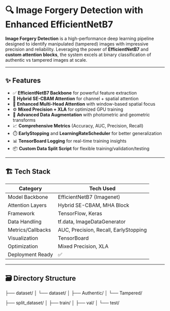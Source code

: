 # 🔍 Image Forgery Detection with Enhanced EfficientNetB7

**Image Forgery Detection** is a high-performance deep learning pipeline designed to identify manipulated (tampered) images with impressive precision and reliability. Leveraging the power of **EfficientNetB7** and **custom attention blocks**, the system excels at binary classification of authentic vs tampered images at scale.

---

## ✨ Features

- ✅ **EfficientNetB7 Backbone** for powerful feature extraction  
- 🧠 **Hybrid SE-CBAM Attention** for channel + spatial attention  
- 🔁 **Enhanced Multi-Head Attention** with window-based spatial focus  
- ⚙️ **Mixed Precision + XLA** for optimized GPU training  
- 🧪 **Advanced Data Augmentation** with photometric and geometric transforms  
- 📈 **Comprehensive Metrics** (Accuracy, AUC, Precision, Recall)  
- ⏱️ **EarlyStopping** and **LearningRateScheduler** for better generalization  
- 📊 **TensorBoard Logging** for real-time training insights  
- 📦 **Custom Data Split Script** for flexible training/validation/testing

---

## 🏗️ Tech Stack

| Category           | Tech Used                     |
|--------------------|-------------------------------|
| Model Backbone     | EfficientNetB7 (Imagenet)     |
| Attention Layers   | Hybrid SE-CBAM, MHA Block     |
| Framework          | TensorFlow, Keras             |
| Data Handling      | tf.data, ImageDataGenerator   |
| Metrics/Callbacks  | AUC, Precision, Recall, EarlyStopping |
| Visualization      | TensorBoard                   |
| Optimization       | Mixed Precision, XLA          |
| Deployment Ready   | ✅                             |

---

## 🗃️ Directory Structure

├── dataset/
│ └── dataset/
│ ├── Authentic/
│ └── Tampered/


├── split_dataset/
│ ├── train/
│ ├── val/
│ └── test/
